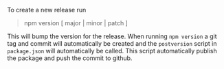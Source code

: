 To create a new release run

> npm version [ major | minor | patch ]

This will bump the version for the release. When running `npm version` a git
tag and commit will automatically be created and the `postversion` script in
`package.json` will automatically be called. This script automatically publish
the package and push the commit to github.
